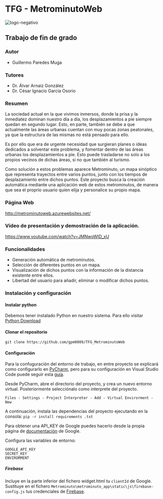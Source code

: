 # TFG - MetrominutoWeb
![logo-negativo](https://user-images.githubusercontent.com/33413579/86137687-da421200-baed-11ea-856a-18c74655ed85.png)

## Trabajo de fin de grado

### Autor
- Guillermo Paredes Muga

### Tutores
- Dr. Álvar Arnaiz González
- Dr. César Ignacio García Osorio

### Resumen
La sociedad actual en la que vivimos inmersos, donde la prisa y
la inmediatez dominan nuestro día a día, los desplazamientos a pie
siempre quedan en segundo lugar. Esto, en parte, también se debe
a que actualmente las áreas urbanas cuentan con muy pocas zonas
peatonales, ya que la estructura de las mismas no está pensado para
ello.

Es por ello que era de urgente necesidad que surgieran planes
o ideas dedicados a solventar este problema, y fomentar dentro de
las áreas urbanas los desplazamientos a pie. Esto puede trasladarse
no solo a los propios vecinos de dichas áreas, si no que también al
turismo.

Como solución a estos problemas aparece Metrominuto, un mapa
sinóptico que representa trayectos entre varios puntos, junto con
los tiempos de desplazamiento entre dichos puntos. Este proyecto
busca la creación automática mediante una aplicación web de estos
metrominutos, de manera que sea el proprio usuario quien elija y
personalice su propio mapa.

### Página Web
http://metrominutoweb.azurewebsites.net/


### Vídeo de presentación y demostración de la aplicación.
https://www.youtube.com/watch?v=JMNwoWID_xU


### Funcionalidades
- Generación automática de metrominutos.
- Selección de diferentes puntos en un mapa.
- Visualización de dichos puntos con la información de la distancia existente entre ellos. 
- Libertad del usuario para añadir, eliminar o modificar dichos puntos.

### Instalación y configuración
#### Instalar python
Debemos tener instalado Python en nuestro sistema. Para ello visitar [Python Download](https://www.python.org/downloads/)

#### Clonar el repositorio
`git clone https://github.com/gpm0009/TFG_MetrominutoWeb`

#### Configuración
Para la confuguración del entorno de trabajo, en entre proyecto se explicará como configurarlo en [PyCharm](https://www.jetbrains.com/pycharm/download), pero para su configuración en Visual Studio Code puede seguir esta [guía](https://code.visualstudio.com/docs/python/tutorial-flask).

Desde PyCharm, abre el directorio del proyecto, y crea un nuevo entorno virtual. Posteriormente selecciónalo como interprete del proyecto. 
```
Files - Settings - Project Interpreter - Add - Virtual Envirorment - New
```

A continuación, instala las dependencias del proyecto ejecutando en la consola:
`pip -r install requirements .txt`

Para obtener una API_KEY de Google puedes hacerlo desde la propia página de [documentación](https://developers.google.com/maps/documentation/javascript/get-api-key?hl=es) de Google. 

Configura las variables de entorno:
```
GOOGLE_API_KEY
SECRET_KEY
ENVIRORMENT
```
##### Firebase
Incluye en la parte inferior del fichero widget.html tu ```clientId``` de Google.
Sustituye en el fichero ```Metrominuto\metrominuto_app\static\js\firebase-config.js``` tus credenciales de [Firebase](https://console.firebase.google.com/).
